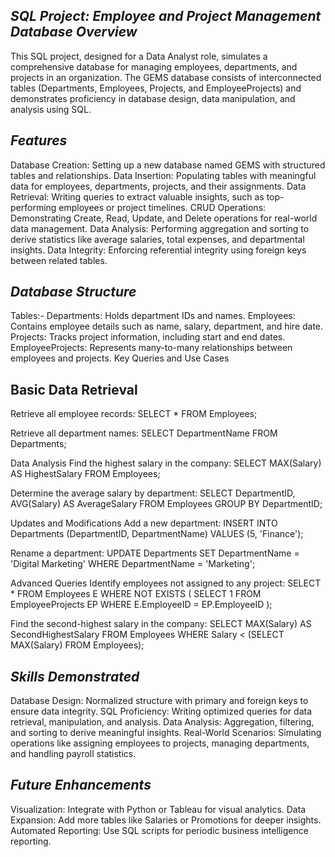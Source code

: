 *SQL Project: Employee and Project Management Database Overview*
------------------------------------------------------------------
This SQL project, designed for a Data Analyst role, simulates a comprehensive database for managing employees, departments, and projects in an organization. 
The GEMS database consists of interconnected tables (Departments, Employees, Projects, and EmployeeProjects) and demonstrates proficiency in database design, 
data manipulation, and analysis using SQL.

*Features*
------------
Database Creation: Setting up a new database named GEMS with structured tables and relationships.
Data Insertion: Populating tables with meaningful data for employees, departments, projects, and their assignments.
Data Retrieval: Writing queries to extract valuable insights, such as top-performing employees or project timelines.
CRUD Operations: Demonstrating Create, Read, Update, and Delete operations for real-world data management.
Data Analysis: Performing aggregation and sorting to derive statistics like average salaries, total expenses, and departmental insights.
Data Integrity: Enforcing referential integrity using foreign keys between related tables.

*Database Structure*
----------------------
Tables:-
Departments: Holds department IDs and names.
Employees: Contains employee details such as name, salary, department, and hire date.
Projects: Tracks project information, including start and end dates.
EmployeeProjects: Represents many-to-many relationships between employees and projects.
Key Queries and Use Cases


Basic Data Retrieval
---------------------
Retrieve all employee records:
SELECT * FROM Employees;

Retrieve all department names:
SELECT DepartmentName FROM Departments;

Data Analysis
Find the highest salary in the company:
SELECT MAX(Salary) AS HighestSalary FROM Employees;


Determine the average salary by department:
SELECT DepartmentID, AVG(Salary) AS AverageSalary 
FROM Employees 
GROUP BY DepartmentID;


Updates and Modifications
Add a new department:
INSERT INTO Departments (DepartmentID, DepartmentName) VALUES (5, 'Finance');


Rename a department:
UPDATE Departments 
SET DepartmentName = 'Digital Marketing' 
WHERE DepartmentName = 'Marketing';


Advanced Queries
Identify employees not assigned to any project:
SELECT * 
FROM Employees E
WHERE NOT EXISTS (
    SELECT 1 
    FROM EmployeeProjects EP 
    WHERE E.EmployeeID = EP.EmployeeID
);


Find the second-highest salary in the company:
SELECT MAX(Salary) AS SecondHighestSalary 
FROM Employees 
WHERE Salary < (SELECT MAX(Salary) FROM Employees);


*Skills Demonstrated*
---------------------
Database Design: Normalized structure with primary and foreign keys to ensure data integrity.
SQL Proficiency: Writing optimized queries for data retrieval, manipulation, and analysis.
Data Analysis: Aggregation, filtering, and sorting to derive meaningful insights.
Real-World Scenarios: Simulating operations like assigning employees to projects, managing departments, and handling payroll statistics.

*Future Enhancements*
---------------------
Visualization: Integrate with Python or Tableau for visual analytics.
Data Expansion: Add more tables like Salaries or Promotions for deeper insights.
Automated Reporting: Use SQL scripts for periodic business intelligence reporting.
